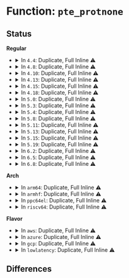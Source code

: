 # Function: <code>pte_protnone</code>

## Status
<b>Regular</b>
<ul>
<li>
<details>
<summary>In <code>4.4</code>: Duplicate, Full Inline ⚠️</summary>

**Collision:** Static Duplication

**Inline:** Full

**Transformation:** False

**Instances:**

```
In arch/x86/mm/gup.c (0)
Location: arch/x86/include/asm/pgtable.h:502
Inline: True
```
```
In mm/gup.c (0)
Location: arch/x86/include/asm/pgtable.h:502
Inline: True
```
```
In mm/memory.c (0)
Location: arch/x86/include/asm/pgtable.h:502
Inline: True
```
```
In mm/mprotect.c (0)
Location: arch/x86/include/asm/pgtable.h:502
Inline: True
```
</details>
</li>
<li>
<details>
<summary>In <code>4.8</code>: Duplicate, Full Inline ⚠️</summary>

**Collision:** Static Duplication

**Inline:** Full

**Transformation:** False

**Instances:**

```
In arch/x86/mm/gup.c (ffffffff810717d7)
Location: arch/x86/include/asm/pgtable.h:538
Inline: True
Inline callers:
  - arch/x86/mm/gup.c:gup_pte_range
```
```
In mm/gup.c (ffffffff811d4a67)
Location: arch/x86/include/asm/pgtable.h:538
Inline: True
Inline callers:
  - mm/gup.c:follow_page_pte
```
```
In mm/memory.c (ffffffff811daead)
Location: arch/x86/include/asm/pgtable.h:538
Inline: True
Inline callers:
  - mm/memory.c:handle_mm_fault
```
```
In mm/mprotect.c (ffffffff811e4b1d)
Location: arch/x86/include/asm/pgtable.h:538
Inline: True
Inline callers:
  - mm/mprotect.c:change_protection_range
```
</details>
</li>
<li>
<details>
<summary>In <code>4.10</code>: Duplicate, Full Inline ⚠️</summary>

**Collision:** Static Duplication

**Inline:** Full

**Transformation:** False

**Instances:**

```
In arch/x86/mm/gup.c (ffffffff81075367)
Location: arch/x86/include/asm/pgtable.h:538
Inline: True
Inline callers:
  - arch/x86/mm/gup.c:gup_pte_range
```
```
In mm/gup.c (ffffffff811e49ab)
Location: arch/x86/include/asm/pgtable.h:538
Inline: True
Inline callers:
  - mm/gup.c:follow_page_pte
```
```
In mm/memory.c (ffffffff811eaab6)
Location: arch/x86/include/asm/pgtable.h:538
Inline: True
Inline callers:
  - mm/memory.c:handle_mm_fault
```
```
In mm/mprotect.c (ffffffff811f4b38)
Location: arch/x86/include/asm/pgtable.h:538
Inline: True
Inline callers:
  - mm/mprotect.c:change_protection_range
```
```
In mm/ksm.c (0)
Location: arch/x86/include/asm/pgtable.h:538
Inline: True
```
</details>
</li>
<li>
<details>
<summary>In <code>4.13</code>: Duplicate, Full Inline ⚠️</summary>

**Collision:** Static Duplication

**Inline:** Full

**Transformation:** False

**Instances:**

```
In mm/gup.c (ffffffff811f0ab9)
Location: arch/x86/include/asm/pgtable.h:677
Inline: True
Inline callers:
  - mm/gup.c:__get_user_pages_fast
  - mm/gup.c:follow_page_pte
```
```
In mm/memory.c (ffffffff811f5b06)
Location: arch/x86/include/asm/pgtable.h:677
Inline: True
Inline callers:
  - mm/memory.c:__handle_mm_fault
```
```
In mm/mprotect.c (ffffffff811ff9fa)
Location: arch/x86/include/asm/pgtable.h:677
Inline: True
Inline callers:
  - mm/mprotect.c:change_protection_range
```
```
In mm/ksm.c (0)
Location: arch/x86/include/asm/pgtable.h:677
Inline: True
```
</details>
</li>
<li>
<details>
<summary>In <code>4.15</code>: Duplicate, Full Inline ⚠️</summary>

**Collision:** Static Duplication

**Inline:** Full

**Transformation:** False

**Instances:**

```
In mm/gup.c (ffffffff8120564a)
Location: arch/x86/include/asm/pgtable.h:687
Inline: True
Inline callers:
  - mm/gup.c:gup_pgd_range
  - mm/gup.c:follow_page_pte
```
```
In mm/memory.c (ffffffff8120d5ee)
Location: arch/x86/include/asm/pgtable.h:687
Inline: True
Inline callers:
  - mm/memory.c:handle_pte_fault
```
```
In mm/mprotect.c (ffffffff81218125)
Location: arch/x86/include/asm/pgtable.h:687
Inline: True
Inline callers:
  - mm/mprotect.c:change_protection_range
```
```
In mm/ksm.c (0)
Location: arch/x86/include/asm/pgtable.h:687
Inline: True
```
</details>
</li>
<li>
<details>
<summary>In <code>4.18</code>: Duplicate, Full Inline ⚠️</summary>

**Collision:** Static Duplication

**Inline:** Full

**Transformation:** False

**Instances:**

```
In mm/gup.c (ffffffff81226ab1)
Location: arch/x86/include/asm/pgtable.h:729
Inline: True
Inline callers:
  - mm/gup.c:gup_pgd_range
  - mm/gup.c:follow_page_pte
```
```
In mm/memory.c (ffffffff8122e2e5)
Location: arch/x86/include/asm/pgtable.h:729
Inline: True
Inline callers:
  - mm/memory.c:handle_pte_fault
```
```
In mm/mprotect.c (ffffffff81239242)
Location: arch/x86/include/asm/pgtable.h:729
Inline: True
Inline callers:
  - mm/mprotect.c:change_pte_range
```
```
In mm/ksm.c (0)
Location: arch/x86/include/asm/pgtable.h:729
Inline: True
```
</details>
</li>
<li>
<details>
<summary>In <code>5.0</code>: Duplicate, Full Inline ⚠️</summary>

**Collision:** Static Duplication

**Inline:** Full

**Transformation:** False

**Instances:**

```
In mm/gup.c (ffffffff81239bb2)
Location: arch/x86/include/asm/pgtable.h:754
Inline: True
Inline callers:
  - mm/gup.c:gup_pud_range
  - mm/gup.c:follow_page_pte
```
```
In mm/memory.c (ffffffff812420cb)
Location: arch/x86/include/asm/pgtable.h:754
Inline: True
Inline callers:
  - mm/memory.c:__handle_mm_fault
```
```
In mm/mprotect.c (ffffffff8124d7c9)
Location: arch/x86/include/asm/pgtable.h:754
Inline: True
Inline callers:
  - mm/mprotect.c:change_protection_range
```
```
In mm/ksm.c (0)
Location: arch/x86/include/asm/pgtable.h:754
Inline: True
```
</details>
</li>
<li>
<details>
<summary>In <code>5.3</code>: Duplicate, Full Inline ⚠️</summary>

**Collision:** Static Duplication

**Inline:** Full

**Transformation:** False

**Instances:**

```
In mm/gup.c (ffffffff8124ade2)
Location: arch/x86/include/asm/pgtable.h:771
Inline: True
Inline callers:
  - mm/gup.c:gup_pud_range
  - mm/gup.c:follow_page_pte
```
```
In mm/memory.c (ffffffff8125491b)
Location: arch/x86/include/asm/pgtable.h:771
Inline: True
Inline callers:
  - mm/memory.c:__handle_mm_fault
```
```
In mm/mprotect.c (ffffffff8125f7d2)
Location: arch/x86/include/asm/pgtable.h:771
Inline: True
Inline callers:
  - mm/mprotect.c:change_pte_range
```
```
In mm/ksm.c (0)
Location: arch/x86/include/asm/pgtable.h:771
Inline: True
```
```
In mm/hmm.c (ffffffff812c3d18)
Location: arch/x86/include/asm/pgtable.h:771
Inline: True
Inline callers:
  - mm/hmm.c:hmm_vma_walk_hugetlb_entry
```
</details>
</li>
<li>
<details>
<summary>In <code>5.4</code>: Duplicate, Full Inline ⚠️</summary>

**Collision:** Static Duplication

**Inline:** Full

**Transformation:** False

**Instances:**

```
In mm/gup.c (ffffffff812592d2)
Location: arch/x86/include/asm/pgtable.h:771
Inline: True
Inline callers:
  - mm/gup.c:gup_pud_range
  - mm/gup.c:follow_page_pte
```
```
In mm/memory.c (ffffffff81262e7b)
Location: arch/x86/include/asm/pgtable.h:771
Inline: True
Inline callers:
  - mm/memory.c:__handle_mm_fault
```
```
In mm/mprotect.c (ffffffff8126dfe2)
Location: arch/x86/include/asm/pgtable.h:771
Inline: True
Inline callers:
  - mm/mprotect.c:change_pte_range
```
```
In mm/ksm.c (0)
Location: arch/x86/include/asm/pgtable.h:771
Inline: True
```
```
In mm/hmm.c (ffffffff812d5a72)
Location: arch/x86/include/asm/pgtable.h:771
Inline: True
Inline callers:
  - mm/hmm.c:hmm_vma_walk_hugetlb_entry
```
</details>
</li>
<li>
<details>
<summary>In <code>5.8</code>: Duplicate, Full Inline ⚠️</summary>

**Collision:** Static Duplication

**Inline:** Full

**Transformation:** False

**Instances:**

```
In mm/gup.c (ffffffff81287fe0)
Location: arch/x86/include/asm/pgtable.h:807
Inline: True
Inline callers:
  - mm/gup.c:gup_pte_range
  - mm/gup.c:follow_page_pte
```
```
In mm/memory.c (ffffffff8129232c)
Location: arch/x86/include/asm/pgtable.h:807
Inline: True
Inline callers:
  - mm/memory.c:handle_pte_fault
```
```
In mm/mprotect.c (ffffffff8129e7f8)
Location: arch/x86/include/asm/pgtable.h:807
Inline: True
Inline callers:
  - mm/mprotect.c:change_pte_range
```
```
In mm/ksm.c (0)
Location: arch/x86/include/asm/pgtable.h:807
Inline: True
```
```
In mm/hmm.c (ffffffff8130b6d7)
Location: arch/x86/include/asm/pgtable.h:807
Inline: True
Inline callers:
  - mm/hmm.c:hmm_vma_walk_hugetlb_entry
```
</details>
</li>
<li>
<details>
<summary>In <code>5.11</code>: Duplicate, Full Inline ⚠️</summary>

**Collision:** Static Duplication

**Inline:** Full

**Transformation:** False

**Instances:**

```
In mm/gup.c (ffffffff81291cc0)
Location: arch/x86/include/asm/pgtable.h:806
Inline: True
Inline callers:
  - mm/gup.c:gup_pte_range
  - mm/gup.c:follow_page_pte
```
```
In mm/memory.c (ffffffff8129cbdc)
Location: arch/x86/include/asm/pgtable.h:806
Inline: True
Inline callers:
  - mm/memory.c:handle_pte_fault
```
```
In mm/mprotect.c (ffffffff812a9bae)
Location: arch/x86/include/asm/pgtable.h:806
Inline: True
Inline callers:
  - mm/mprotect.c:change_pte_range
```
```
In mm/ksm.c (0)
Location: arch/x86/include/asm/pgtable.h:806
Inline: True
```
```
In mm/hmm.c (ffffffff813175a0)
Location: arch/x86/include/asm/pgtable.h:806
Inline: True
Inline callers:
  - mm/hmm.c:hmm_vma_walk_hugetlb_entry
```
</details>
</li>
<li>
<details>
<summary>In <code>5.13</code>: Duplicate, Full Inline ⚠️</summary>

**Collision:** Static Duplication

**Inline:** Full

**Transformation:** False

**Instances:**

```
In mm/gup.c (ffffffff812977e0)
Location: arch/x86/include/asm/pgtable.h:806
Inline: True
Inline callers:
  - mm/gup.c:gup_pte_range
  - mm/gup.c:follow_page_pte
```
```
In mm/memory.c (ffffffff812a22cb)
Location: arch/x86/include/asm/pgtable.h:806
Inline: True
Inline callers:
  - mm/memory.c:handle_pte_fault
```
```
In mm/mprotect.c (ffffffff812af039)
Location: arch/x86/include/asm/pgtable.h:806
Inline: True
Inline callers:
  - mm/mprotect.c:change_pte_range
```
```
In mm/ksm.c (0)
Location: arch/x86/include/asm/pgtable.h:806
Inline: True
```
```
In mm/hmm.c (ffffffff8131d2a0)
Location: arch/x86/include/asm/pgtable.h:806
Inline: True
Inline callers:
  - mm/hmm.c:hmm_vma_walk_hugetlb_entry
```
</details>
</li>
<li>
<details>
<summary>In <code>5.15</code>: Duplicate, Full Inline ⚠️</summary>

**Collision:** Static Duplication

**Inline:** Full

**Transformation:** False

**Instances:**

```
In mm/gup.c (ffffffff812d81a0)
Location: arch/x86/include/asm/pgtable.h:777
Inline: True
Inline callers:
  - mm/gup.c:gup_pte_range
  - mm/gup.c:follow_page_pte
```
```
In mm/memory.c (ffffffff812e363b)
Location: arch/x86/include/asm/pgtable.h:777
Inline: True
Inline callers:
  - mm/memory.c:handle_pte_fault
```
```
In mm/mprotect.c (ffffffff812f0832)
Location: arch/x86/include/asm/pgtable.h:777
Inline: True
Inline callers:
  - mm/mprotect.c:change_pte_range
```
```
In mm/ksm.c (0)
Location: arch/x86/include/asm/pgtable.h:777
Inline: True
```
```
In mm/hmm.c (ffffffff8136a63b)
Location: arch/x86/include/asm/pgtable.h:777
Inline: True
Inline callers:
  - mm/hmm.c:hmm_vma_walk_hugetlb_entry
```
</details>
</li>
<li>
<details>
<summary>In <code>5.19</code>: Duplicate, Full Inline ⚠️</summary>

**Collision:** Static Duplication

**Inline:** Full

**Transformation:** False

**Instances:**

```
In mm/gup.c (ffffffff8133809a)
Location: arch/x86/include/asm/pgtable.h:775
Inline: True
Inline callers:
  - mm/gup.c:gup_pte_range
  - mm/gup.c:follow_page_pte
```
```
In mm/memory.c (ffffffff81344a12)
Location: arch/x86/include/asm/pgtable.h:775
Inline: True
Inline callers:
  - mm/memory.c:handle_pte_fault
```
```
In mm/mprotect.c (ffffffff81353ba7)
Location: arch/x86/include/asm/pgtable.h:775
Inline: True
Inline callers:
  - mm/mprotect.c:change_pte_range
```
```
In mm/ksm.c (0)
Location: arch/x86/include/asm/pgtable.h:775
Inline: True
```
```
In mm/hmm.c (ffffffff813e81fe)
Location: arch/x86/include/asm/pgtable.h:775
Inline: True
Inline callers:
  - mm/hmm.c:hmm_vma_walk_hugetlb_entry
```
</details>
</li>
<li>
<details>
<summary>In <code>6.2</code>: Duplicate, Full Inline ⚠️</summary>

**Collision:** Static Duplication

**Inline:** Full

**Transformation:** False

**Instances:**

```
In mm/gup.c (ffffffff813af837)
Location: arch/x86/include/asm/pgtable.h:792
Inline: True
Inline callers:
  - mm/gup.c:gup_pte_range
  - mm/gup.c:follow_page_pte
```
```
In mm/memory.c (ffffffff813bcc13)
Location: arch/x86/include/asm/pgtable.h:792
Inline: True
Inline callers:
  - mm/memory.c:handle_pte_fault
```
```
In mm/mprotect.c (ffffffff813ce062)
Location: arch/x86/include/asm/pgtable.h:792
Inline: True
Inline callers:
  - mm/mprotect.c:change_pte_range
  - mm/mprotect.c:can_change_pte_writable
```
```
In mm/hmm.c (ffffffff8147010b)
Location: arch/x86/include/asm/pgtable.h:792
Inline: True
Inline callers:
  - mm/hmm.c:hmm_vma_walk_hugetlb_entry
```
</details>
</li>
<li>
<details>
<summary>In <code>6.5</code>: Duplicate, Full Inline ⚠️</summary>

**Collision:** Static Duplication

**Inline:** Full

**Transformation:** False

**Instances:**

```
In mm/gup.c (ffffffff813e3fbb)
Location: arch/x86/include/asm/pgtable.h:793
Inline: True
Inline callers:
  - mm/gup.c:gup_pte_range
  - mm/gup.c:follow_page_pte
```
```
In mm/memory.c (ffffffff813f1567)
Location: arch/x86/include/asm/pgtable.h:793
Inline: True
Inline callers:
  - mm/memory.c:handle_pte_fault
```
```
In mm/mprotect.c (ffffffff81402901)
Location: arch/x86/include/asm/pgtable.h:793
Inline: True
Inline callers:
  - mm/mprotect.c:change_pte_range
  - mm/mprotect.c:can_change_pte_writable
```
```
In mm/hmm.c (ffffffff814a48e1)
Location: arch/x86/include/asm/pgtable.h:793
Inline: True
Inline callers:
  - mm/hmm.c:hmm_vma_walk_hugetlb_entry
  - mm/hmm.c:hmm_vma_handle_pte
```
</details>
</li>
<li>
<details>
<summary>In <code>6.8</code>: Duplicate, Full Inline ⚠️</summary>

**Collision:** Static Duplication

**Inline:** Full

**Transformation:** False

**Instances:**

```
In mm/gup.c (ffffffff8140e81b)
Location: arch/x86/include/asm/pgtable.h:1008
Inline: True
Inline callers:
  - mm/gup.c:gup_pte_range
  - mm/gup.c:follow_page_pte
```
```
In mm/memory.c (ffffffff81420a58)
Location: arch/x86/include/asm/pgtable.h:1008
Inline: True
Inline callers:
  - mm/memory.c:handle_pte_fault
```
```
In mm/mprotect.c (ffffffff8142ef34)
Location: arch/x86/include/asm/pgtable.h:1008
Inline: True
Inline callers:
  - mm/mprotect.c:change_pte_range
  - mm/mprotect.c:can_change_pte_writable
```
```
In mm/hmm.c (ffffffff814d5911)
Location: arch/x86/include/asm/pgtable.h:1008
Inline: True
Inline callers:
  - mm/hmm.c:hmm_vma_walk_hugetlb_entry
  - mm/hmm.c:hmm_vma_handle_pte
```
</details>
</li>
</ul>
<b>Arch</b>
<ul>
<li>
<details>
<summary>In <code>arm64</code>: Duplicate, Full Inline ⚠️</summary>

**Collision:** Static Duplication

**Inline:** Full

**Transformation:** False

**Instances:**

```
In mm/gup.c (ffff8000102f1130)
Location: arch/arm64/include/asm/pgtable.h:340
Inline: True
Inline callers:
  - mm/gup.c:gup_pud_range
```
```
In mm/memory.c (0)
Location: arch/arm64/include/asm/pgtable.h:340
Inline: True
```
```
In mm/mprotect.c (0)
Location: arch/arm64/include/asm/pgtable.h:340
Inline: True
```
```
In mm/ksm.c (0)
Location: arch/arm64/include/asm/pgtable.h:340
Inline: True
```
```
In mm/huge_memory.c (ffff80001035828c)
Location: arch/arm64/include/asm/pgtable.h:340
Inline: True
Inline callers:
  - mm/huge_memory.c:change_huge_pmd
  - mm/huge_memory.c:follow_trans_huge_pmd
```
```
In mm/hmm.c (ffff80001037b540)
Location: arch/arm64/include/asm/pgtable.h:340
Inline: True
Inline callers:
  - mm/hmm.c:hmm_vma_walk_pmd
```
</details>
</li>
<li>
<details>
<summary>In <code>armhf</code>: Duplicate, Full Inline ⚠️</summary>

**Collision:** Static Duplication

**Inline:** Full

**Transformation:** False

**Instances:**

```
In mm/gup.c (0)
Location: include/asm-generic/pgtable.h:1026
Inline: True
```
```
In mm/memory.c (0)
Location: include/asm-generic/pgtable.h:1026
Inline: True
```
```
In mm/mprotect.c (0)
Location: include/asm-generic/pgtable.h:1026
Inline: True
```
```
In mm/ksm.c (0)
Location: include/asm-generic/pgtable.h:1026
Inline: True
```
```
In mm/hmm.c (0)
Location: include/asm-generic/pgtable.h:1026
Inline: True
```
</details>
</li>
<li>
<details>
<summary>In <code>ppc64el</code>: Duplicate, Full Inline ⚠️</summary>

**Collision:** Static Duplication

**Inline:** Full

**Transformation:** False

**Instances:**

```
In arch/powerpc/kvm/book3s_hv_rm_mmu.c (c00000000011d834)
Location: arch/powerpc/include/asm/book3s/64/pgtable.h:519
Inline: True
Inline callers:
  - arch/powerpc/kvm/book3s_hv_rm_mmu.c:kvmppc_do_h_enter
```
```
In mm/gup.c (c0000000003b6a3c)
Location: arch/powerpc/include/asm/book3s/64/pgtable.h:519
Inline: True
Inline callers:
  - mm/gup.c:gup_pud_range
  - mm/gup.c:gup_pud_range
  - mm/gup.c:follow_pmd_mask
  - mm/gup.c:follow_page_pte
```
```
In mm/memory.c (c0000000003c3ee0)
Location: arch/powerpc/include/asm/book3s/64/pgtable.h:519
Inline: True
Inline callers:
  - mm/memory.c:__handle_mm_fault
  - mm/memory.c:__handle_mm_fault
```
```
In mm/mprotect.c (c0000000003d2550)
Location: arch/powerpc/include/asm/book3s/64/pgtable.h:519
Inline: True
Inline callers:
  - mm/mprotect.c:change_protection_range
```
```
In mm/ksm.c (c000000000419f14)
Location: arch/powerpc/include/asm/book3s/64/pgtable.h:519
Inline: True
```
```
In mm/huge_memory.c (c0000000004409bc)
Location: arch/powerpc/include/asm/book3s/64/pgtable.h:519
Inline: True
Inline callers:
  - mm/huge_memory.c:change_huge_pmd
  - mm/huge_memory.c:follow_trans_huge_pmd
```
```
In mm/hmm.c (c00000000046fb74)
Location: arch/powerpc/include/asm/book3s/64/pgtable.h:519
Inline: True
Inline callers:
  - mm/hmm.c:hmm_vma_walk_hugetlb_entry
  - mm/hmm.c:hmm_vma_walk_pmd
```
</details>
</li>
<li>
<details>
<summary>In <code>riscv64</code>: Duplicate, Full Inline ⚠️</summary>

**Collision:** Static Duplication

**Inline:** Full

**Transformation:** False

**Instances:**

```
In mm/gup.c (0)
Location: include/asm-generic/pgtable.h:1026
Inline: True
```
```
In mm/memory.c (0)
Location: include/asm-generic/pgtable.h:1026
Inline: True
```
```
In mm/mprotect.c (0)
Location: include/asm-generic/pgtable.h:1026
Inline: True
```
```
In mm/ksm.c (0)
Location: include/asm-generic/pgtable.h:1026
Inline: True
```
```
In mm/hmm.c (0)
Location: include/asm-generic/pgtable.h:1026
Inline: True
```
</details>
</li>
</ul>
<b>Flavor</b>
<ul>
<li>
<details>
<summary>In <code>aws</code>: Duplicate, Full Inline ⚠️</summary>

**Collision:** Static Duplication

**Inline:** Full

**Transformation:** False

**Instances:**

```
In mm/gup.c (ffffffff81251922)
Location: arch/x86/include/asm/pgtable.h:771
Inline: True
Inline callers:
  - mm/gup.c:gup_pud_range
  - mm/gup.c:follow_page_pte
```
```
In mm/memory.c (ffffffff8125b4cb)
Location: arch/x86/include/asm/pgtable.h:771
Inline: True
Inline callers:
  - mm/memory.c:__handle_mm_fault
```
```
In mm/mprotect.c (ffffffff81266632)
Location: arch/x86/include/asm/pgtable.h:771
Inline: True
Inline callers:
  - mm/mprotect.c:change_pte_range
```
```
In mm/ksm.c (0)
Location: arch/x86/include/asm/pgtable.h:771
Inline: True
```
```
In mm/hmm.c (ffffffff812ce052)
Location: arch/x86/include/asm/pgtable.h:771
Inline: True
Inline callers:
  - mm/hmm.c:hmm_vma_walk_hugetlb_entry
```
</details>
</li>
<li>
<details>
<summary>In <code>azure</code>: Duplicate, Full Inline ⚠️</summary>

**Collision:** Static Duplication

**Inline:** Full

**Transformation:** False

**Instances:**

```
In mm/gup.c (ffffffff812447f7)
Location: arch/x86/include/asm/pgtable.h:771
Inline: True
Inline callers:
  - mm/gup.c:gup_pud_range
  - mm/gup.c:follow_page_pte
```
```
In mm/memory.c (ffffffff8124d7bd)
Location: arch/x86/include/asm/pgtable.h:771
Inline: True
Inline callers:
  - mm/memory.c:__handle_mm_fault
```
```
In mm/mprotect.c (ffffffff81258d16)
Location: arch/x86/include/asm/pgtable.h:771
Inline: True
Inline callers:
  - mm/mprotect.c:change_protection_range
```
```
In mm/ksm.c (0)
Location: arch/x86/include/asm/pgtable.h:771
Inline: True
```
```
In mm/hmm.c (ffffffff812beec7)
Location: arch/x86/include/asm/pgtable.h:771
Inline: True
Inline callers:
  - mm/hmm.c:hmm_vma_walk_hugetlb_entry
```
</details>
</li>
<li>
<details>
<summary>In <code>gcp</code>: Duplicate, Full Inline ⚠️</summary>

**Collision:** Static Duplication

**Inline:** Full

**Transformation:** False

**Instances:**

```
In mm/gup.c (ffffffff8124f6c2)
Location: arch/x86/include/asm/pgtable.h:771
Inline: True
Inline callers:
  - mm/gup.c:gup_pud_range
  - mm/gup.c:follow_page_pte
```
```
In mm/memory.c (ffffffff8125926b)
Location: arch/x86/include/asm/pgtable.h:771
Inline: True
Inline callers:
  - mm/memory.c:__handle_mm_fault
```
```
In mm/mprotect.c (ffffffff812643d2)
Location: arch/x86/include/asm/pgtable.h:771
Inline: True
Inline callers:
  - mm/mprotect.c:change_pte_range
```
```
In mm/ksm.c (0)
Location: arch/x86/include/asm/pgtable.h:771
Inline: True
```
```
In mm/hmm.c (ffffffff812cbe62)
Location: arch/x86/include/asm/pgtable.h:771
Inline: True
Inline callers:
  - mm/hmm.c:hmm_vma_walk_hugetlb_entry
```
</details>
</li>
<li>
<details>
<summary>In <code>lowlatency</code>: Duplicate, Full Inline ⚠️</summary>

**Collision:** Static Duplication

**Inline:** Full

**Transformation:** False

**Instances:**

```
In mm/gup.c (ffffffff8125f032)
Location: arch/x86/include/asm/pgtable.h:771
Inline: True
Inline callers:
  - mm/gup.c:gup_pud_range
  - mm/gup.c:follow_page_pte
```
```
In mm/memory.c (ffffffff81268c6b)
Location: arch/x86/include/asm/pgtable.h:771
Inline: True
Inline callers:
  - mm/memory.c:__handle_mm_fault
```
```
In mm/mprotect.c (ffffffff81273d92)
Location: arch/x86/include/asm/pgtable.h:771
Inline: True
Inline callers:
  - mm/mprotect.c:change_pte_range
```
```
In mm/ksm.c (0)
Location: arch/x86/include/asm/pgtable.h:771
Inline: True
```
```
In mm/hmm.c (ffffffff812dcbc0)
Location: arch/x86/include/asm/pgtable.h:771
Inline: True
Inline callers:
  - mm/hmm.c:hmm_vma_walk_hugetlb_entry
```
</details>
</li>
</ul>

## Differences
